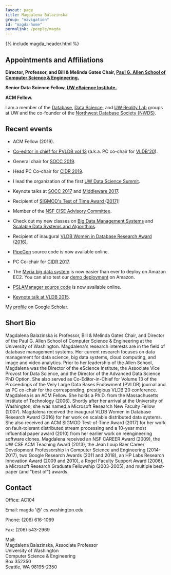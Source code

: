 ```yaml
---
layout: page
title: Magdalena Balazinska
group: "navigation"
id: "magda-home"
permalink: /people/magda
---
```


{% include magda_header.html %}

## Appointments and Affiliations

__Director, Professor, and&nbsp;Bill &amp; Melinda Gates Chair, [Paul G. Allen School of Computer Science &amp; Engineering.](http://www.cs.washington.edu)__

__Senior Data Science Fellow, [UW eScience Institute.](http://escience.washington.edu/)__

__ACM Fellow.__

I am a member of the [Database](http://db.cs.washington.edu/), [Data Science](http://www.cs.washington.edu/research/bigdata), and [UW Reality Lab](https://realitylab.uw.edu/index.html) groups at UW and the co-founder of the [Northwest Database Society (NWDS)](http://nwds.cs.washington.edu/).

## Recent events

* ACM Fellow (2019).

* [Co-editor in chief for PVLDB vol 13](https://www.vldb.org/pvldb/vol13.html) (a.k.a. PC co-chair for [VLDB'20](https://vldb2020.org/)).

* General chair for [SOCC 2019](https://acmsocc.github.io/2019/).

* Head PC Co-chair for [CIDR 2019](http://cidrdb.org/cidr2019/).

* I lead the organization of the first [UW Data Science Summit](http://escience.washington.edu/uw-data-science-summit/).

* Keynote talks at [SOCC 2017](https://acmsocc.github.io/2017/) and [Middleware 2017](http://2017.middleware-conference.org/).

* Recipient of [SIGMOD's Test of Time Award (2017)](https://sigmod.org/sigmod-awards/citations/2017-sigmod-test-of-time-award/)!

* Member of the [NSF CISE Advisory Committee](https://www.nsf.gov/cise/advisory.jsp).

* Check out my new classes on [Big Data Management Systems](http://courses.cs.washington.edu/courses/cse599c/17sp/) and [Scalable Data Systems and Algorithms](https://courses.cs.washington.edu/courses/csed516/).

* Recipient of inaugural [VLDB Women in Database Research Award (2016)](http://vldb2016.persistent.com/awards.php).

* [PipeGen](http://db.cs.washington.edu/projects/pipegen/) source code is now available online.

* PC Co-chair for [CIDR 2017](http://cidrdb.org/cidr2017/).

* The [Myria big data system](http://myria.cs.washington.edu/) is now easier than ever to deploy on Amazon EC2. You can also test our [demo deployment](http://demo.myria.cs.washington.edu/) on Amazon.

* [PSLAManager source code](https://github.com/uwdb/PSLAManager) is now available online.

* [Keynote talk at VLDB 2015](http://www.vldb.org/2015/keynotes.html).

My [profile](http://scholar.google.com/citations?user=DDxFvcIAAAAJ) on Google Scholar.

## Short Bio

Magdalena Balazinska is Professor, Bill &amp; Melinda Gates Chair, and Director of the Paul G. Allen School of Computer Science &amp; Engineering at the University of Washington. Magdalena's research interests are in the field of database management systems. Her current research focuses on data management for data science, big data systems, cloud computing, and image and video analytics. Prior to her leadership of the Allen School, Magdalena was the Director of the eScience Institute, the Associate Vice Provost for Data Science, and the Director of the Advanced Data Science PhD Option. She also served as Co-Editor-in-Chief for Volume 13 of the Proceedings of the Very Large Data Bases Endowment (PVLDB) journal and as PC co-chair for the corresponding, prestigious VLDB'20 conference. Magdalena is an ACM Fellow. She holds a Ph.D. from the Massachusetts Institute of Technology (2006). Shortly after her arrival at the University of Washington, she was named a Microsoft Research New Faculty Fellow (2007). Magdalena received the inaugural VLDB Women in Database Research Award (2016) for her work on scalable distributed data systems. She also received an ACM SIGMOD Test-of-Time Award (2017) for her work on fault-tolerant distributed stream processing and a 10-year most influential paper award (2010) from her earlier work on reengineering software clones. Magdalena received an NSF CAREER Award (2009), the UW CSE ACM Teaching Award (2013), the Jean Loup Baer Career Development Professorship in Computer Science and Engineering (2014-2017), two Google Research Awards (2011 and 2018), an HP Labs Research Innovation Award (2009 and 2010), a Rogel Faculty Support Award (2006), a Microsoft Research Graduate Fellowship (2003-2005), and multiple best-paper (and "best of") awards.

## Contact

Office: AC104

Email: magda <span>'@'</span> cs.washington.edu

Phone: (206) 616-1069

Fax: (206) 543-2969

Mail:  
Magdalena Balazinska, Associate Professor  
University of Washington  
Computer Science &amp; Engineering  
Box 352350  
Seattle, WA 98195-2350
